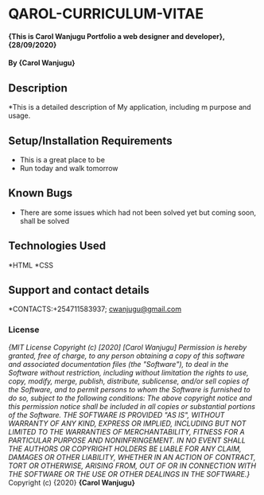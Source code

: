 # QAROL-CURRICULUM-VITAE
#### {This is Carol Wanjugu Portfolio a web designer and developer}, {28/09/2020}
#### By **{Carol Wanjugu}**
## Description
*This is a detailed description of My application, including m purpose and usage.
## Setup/Installation Requirements
* This is a great place to be
* Run today and walk tomorrow
## Known Bugs
* There are some issues which had not been solved yet but coming soon, shall be solved
## Technologies Used
*HTML
*CSS
## Support and contact details
*CONTACTS:+254711583937; cwanjugu@gmail.com
### License
*{MIT License
Copyright (c) [2020] [Carol Wanjugu]
Permission is hereby granted, free of charge, to any person obtaining a copy
of this software and associated documentation files (the "Software"), to deal
in the Software without restriction, including without limitation the rights
to use, copy, modify, merge, publish, distribute, sublicense, and/or sell
copies of the Software, and to permit persons to whom the Software is
furnished to do so, subject to the following conditions:
The above copyright notice and this permission notice shall be included in all
copies or substantial portions of the Software.
THE SOFTWARE IS PROVIDED "AS IS", WITHOUT WARRANTY OF ANY KIND, EXPRESS OR
IMPLIED, INCLUDING BUT NOT LIMITED TO THE WARRANTIES OF MERCHANTABILITY,
FITNESS FOR A PARTICULAR PURPOSE AND NONINFRINGEMENT. IN NO EVENT SHALL THE
AUTHORS OR COPYRIGHT HOLDERS BE LIABLE FOR ANY CLAIM, DAMAGES OR OTHER
LIABILITY, WHETHER IN AN ACTION OF CONTRACT, TORT OR OTHERWISE, ARISING FROM,
OUT OF OR IN CONNECTION WITH THE SOFTWARE OR THE USE OR OTHER DEALINGS IN THE
SOFTWARE.}*
Copyright (c) {2020} **{Carol Wanjugu}**